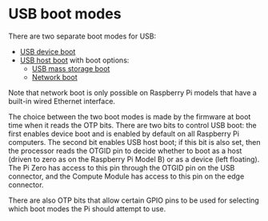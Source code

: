 # USB boot modes

There are two separate boot modes for USB:

* [USB device boot](/hardware/raspberrypi/bootmodes/device.md)
* [USB host boot](/hardware/raspberrypi/bootmodes/host.md) with boot options:
  * [USB mass storage boot](/hardware/raspberrypi/bootmodes/msd.md)
  * [Network boot](/hardware/raspberrypi/bootmodes/net.md)

Note that network boot is only possible on Raspberry Pi models that have a built-in wired Ethernet interface.

The choice between the two boot modes is made by the firmware at boot time when it reads the OTP bits. There are two bits to control USB boot: the first enables device boot and is enabled by default on all Raspberry Pi computers. The second bit enables USB host boot; if this bit is also set, then the processor reads the OTGID pin to decide whether to boot as a host (driven to zero as on the Raspberry Pi Model B) or as a device (left floating). The Pi Zero has access to this pin through the OTGID pin on the USB connector, and the Compute Module has access to this pin on the edge connector.

There are also OTP bits that allow certain GPIO pins to be used for selecting which boot modes the Pi should attempt to use.
